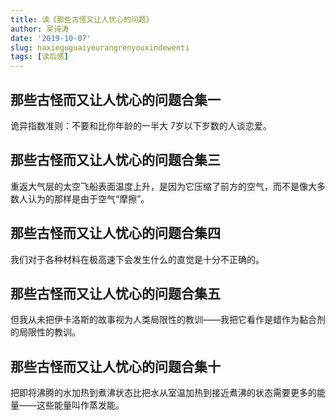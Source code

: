 ```yaml
---
title: 读《那些古怪又让人忧心的问题》
author: 吴诗涛
date: '2019-10-07'
slug: naxieguguaiyourangrenyouxindewenti
tags: [读后感]
---
```


## 那些古怪而又让人忧心的问题合集一

诡异指数准则：不要和比你年龄的一半大 7岁以下岁数的人谈恋爱。

## 那些古怪而又让人忧心的问题合集三

重返大气层的太空飞船表面温度上升，是因为它压缩了前方的空气，而不是像大多数人认为的那样是由于空气“摩擦”。

## 那些古怪而又让人忧心的问题合集四

我们对于各种材料在极高速下会发生什么的直觉是十分不正确的。

## 那些古怪而又让人忧心的问题合集五

但我从未把伊卡洛斯的故事视为人类局限性的教训——我把它看作是蜡作为黏合剂的局限性的教训。

## 那些古怪而又让人忧心的问题合集十

把即将沸腾的水加热到煮沸状态比把水从室温加热到接近煮沸的状态需要更多的能量——这些能量叫作蒸发能。
